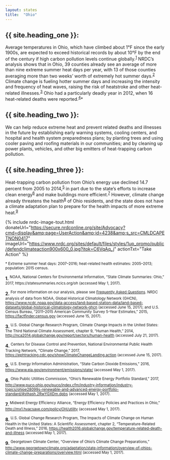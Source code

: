 ```yaml
---
layout: states
title:  "Ohio"
---
```


## {{ site.heading_one }}:
Average temperatures in Ohio, which have climbed about 1°F since the early 1900s, are expected to exceed historical records by about 10°F by the end of the century if high carbon pollution levels continue globally.<sup>[1](#f1)</sup> NRDC’s analysis shows that in Ohio, 39 counties already see an average of more than nine extreme summer heat days per year, with 13 of those counties averaging more than two weeks’ worth of extremely hot summer days.<sup>[2](#f2)</sup> Climate change is fueling hotter summer days and increasing the intensity and frequency of heat waves, raising the risk of heatstroke and other heat-related illnesses.<sup>[3](#f3)</sup> Ohio had a particularly deadly year in 2012, when 16 heat-related deaths were reported.<sup>[4](#f4)</sup>*

## {{ site.heading_two }}:
We can help reduce extreme heat and prevent related deaths and illnesses in the future by establishing early warning systems, cooling centers, and hospital and health system preparedness plans; by planting trees and using cooler paving and roofing materials in our communities; and by cleaning up power plants, vehicles, and other big emitters of heat-trapping carbon pollution.

## {{ site.heading_three }}:
Heat-trapping carbon pollution from Ohio’s energy use declined 14.7 percent from 2005 to 2014,<sup>[5](#f5)</sup> in part due to the state’s efforts to increase clean energy<sup>[6](#f6)</sup> and make buildings more efficient.<sup>[7](#f7)</sup> However, climate change already threatens the health<sup>[8](#f8)</sup> of Ohio residents, and the state does not have a climate adaptation plan to prepare for the health impacts of more extreme heat.<sup>[9](#f9)</sup>

{% include nrdc-image-tout.html donateUrl="https://secure.nrdconline.org/site/Advocacy?cmd=display&amp;page=UserAction&amp;id=4238&amp;s_src=CMLDCAPETNON0417"
imageUrl="https://www.nrdc.org/sites/default/files/styles/1up_promo/public/defendclimateaction900x600_0.jpg?itok=C6VqAq_j"
actionTxt="Take Action"
 %}

<sup>* Extreme summer heat days: 2007–2016; heat-related health estimates: 2005–2013; population: 2015 census.</sup>

<footer>
<b id="f1">1.</b><sup> NOAA, National Centers for Environmental Information, “State Climate Summaries: Ohio,” 2017, https://statesummaries.ncics.org/oh (accessed May 1, 2017).</sup>

<b id="f2">2.</b><sup> For more information on our analysis, please see [Frequently Asked Questions](https://www.nrdc.org/resources/climate-change-and-health-extreme-heat-faqs). NRDC analysis of data from NOAA, Global Historical Climatology Network (GHCN), https://www.ncdc.noaa.gov/data-access/land-based-station-data/land-based-datasets/global-historical-climatology-network-ghcn (accessed June 15, 2017); and U.S. Census Bureau, “2011–2015 American Community Survey 5-Year Estimates,” 2015, https://factfinder.census.gov (accessed June 15, 2017).</sup>

<b id="f3">3.</b><sup> U.S. Global Change Research Program, Climate Change Impacts in the United States: The Third National Climate Assessment, chapter 9, “Human Health,” 2014, http://nca2014.globalchange.gov/report/sectors/human-health (accessed July 21, 2017).</sup>

<b id="f4">4.</b><sup> Centers for Disease Control and Prevention, National Environmental Public Health Tracking Network, “Climate Change,” 2017, https://ephtracking.cdc.gov/showClimateChangeLanding.action (accessed June 15, 2017).</sup>

<b id="f5">5.</b><sup> U.S. Energy Information Administration, “State Carbon Dioxide Emissions,” 2016, https://www.eia.gov/environment/emissions/state/ (accessed May 1, 2017).</sup>

<b id="f6">6.</b><sup> Ohio Public Utilities Commission, “Ohio’s Renewable Energy Portfolio Standard,” 2017, http://www.puco.ohio.gov/puco/index.cfm/industry-information/industry-topics/ohioe28099s-renewable-and-advanced-energy-portfolio-standard/#sthash.2RwYGXDm.dpbs (accessed May 1, 2017).</sup>

<b id="f7">7.</b><sup> Midwest Energy Efficiency Alliance, “Energy Efficiency Policies and Practices in Ohio,” http://mx1.hvacsave.com/policy/OH/utility (accessed May 1, 2017).</sup>

<b id="f8">8.</b><sup> U.S. Global Change Research Program, The Impacts of Climate Change on Human Health in the United States: A Scientific Assessment, chapter 2, “Temperature-Related Death and Illness,” 2016, https://health2016.globalchange.gov/temperature-related-death-and-illness (accessed May 1, 2017).</sup>

<b id="f9">9.</b><sup> Georgetown Climate Center, “Overview of Ohio’s Climate Change Preparations,” http://www.georgetownclimate.org/adaptation/state-information/overview-of-ohios-climate-change-preparations/overview.html (accessed May 1, 2017).</sup>
</footer>
